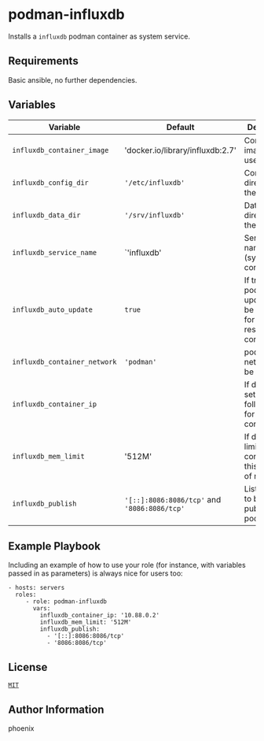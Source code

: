 # podman-influxdb

Installs a `influxdb` podman container as system service.

## Requirements

Basic ansible, no further dependencies.

## Variables

| Variable | Default | Description |
|----------|---------|-------------|
| `influxdb_container_image` | 'docker.io/library/influxdb:2.7' | Container image to be used |
| `influxdb_config_dir` | `'/etc/influxdb'` | Configuration directory on the host |
| `influxdb_data_dir` | `'/srv/influxdb'` | Data directory on the host |
| `influxdb_service_name` | `'influxdb' | Service name (systemd and container) |
| `influxdb_auto_update` | `true` | If true, podman auto update will be enabled for the resulting container |
| `influxdb_container_network` | `'podman'` | podman network to be used |
| `influxdb_container_ip` |  | If defined, set the following ip for the container |
| `influxdb_mem_limit` | '512M' | If defined, limit the container to this amount of memory |
| `influxdb_publish` | `'[::]:8086:8086/tcp'` and `'8086:8086/tcp'` | List of ports to be published by podman |

## Example Playbook

Including an example of how to use your role (for instance, with variables passed in as parameters) is always nice for users too:

    - hosts: servers
      roles:
         - role: podman-influxdb
           vars:
             influxdb_container_ip: '10.88.0.2'
             influxdb_mem_limit: '512M'
             influxdb_publish:
               - '[::]:8086:8086/tcp'
               - '8086:8086/tcp'

## License

[`MIT`](LICENSE)

## Author Information

phoenix
